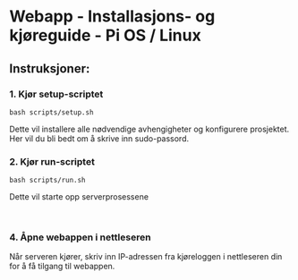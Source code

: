 # Webapp - Installasjons- og kjøreguide - Pi OS / Linux

## Instruksjoner:

### 1. Kjør setup-scriptet
```
bash scripts/setup.sh
```

Dette vil installere alle nødvendige avhengigheter og konfigurere prosjektet.
Her vil du bli bedt om å skrive inn sudo-passord.

### 2. Kjør run-scriptet

```
bash scripts/run.sh
```

Dette vil starte opp serverprosessene

<br>

### 4. Åpne webappen i nettleseren

Når serveren kjører, skriv inn IP-adressen fra kjøreloggen i nettleseren din for å få tilgang til webappen.
